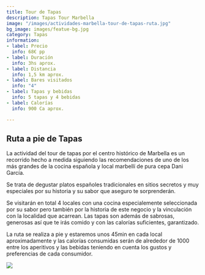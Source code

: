 ```yaml
---
title: Tour de Tapas
description: Tapas Tour Marbella
image: "/images/actividades-marbella-tour-de-tapas-ruta.jpg"
bg_image: images/featue-bg.jpg
category: Tapas
information:
- label: Precio
  info: 68€ pp
- label: Duración
  info: 3hs aprox.
- label: Distancia
  info: 1,5 km aprox.
- label: Bares visitados
  info: "4"
- label: Tapas y bebidas
  info: 5 tapas y 4 bebidas
- label: Calorías
  info: 900 Ca aprox.

---
```

## Ruta a pie de Tapas

La actividad del tour de tapas por el centro histórico de Marbella es un recorrido hecho a medida siguiendo las recomendaciones de uno de los más grandes de la cocina española y local marbellí de pura cepa Dani García.

Se trata de degustar platos españoles tradicionales en sitios secretos y muy especiales por su historia y su sabor que aseguro te sorprenderán.

Se visitarán en total 4 locales con una cocina especialemente seleccionada por su sabor pero también por la historia de este negocio y la vinculación con la localidad que acarrean. Las tapas son además de sabrosas, generosas así que te irás comido y con las calorías suficientes, garantizado.

La ruta se realiza a pie y estaremos unos 45min en cada local aproximadamente y las calorías consumidas serán de alrededor de 1000 entre los aperitivos y las bebidas teniendo en cuenta los gustos y preferencias de cada consumidor.

[![](/images/boton-esp.png)](https://freetoursmarbella.com/fr/contact/ "Reservar")